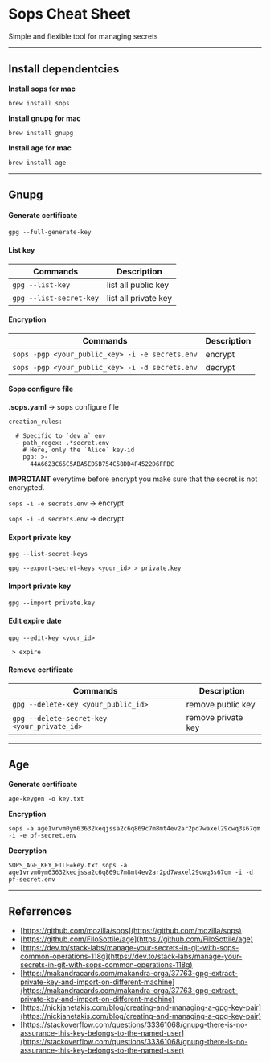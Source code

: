 # Sops Cheat Sheet

Simple and flexible tool for managing secrets

---
## Install dependentcies
<b>Install sops for mac</b>
```
brew install sops
```

<b>Install gnupg for mac</b>
```
brew install gnupg
```

<b>Install age for mac</b>
```
brew install age
```

---
## Gnupg
#### Generate certificate
```
gpg --full-generate-key
```

#### List key
| Commands                | Description          |
| ----------------------- | -------------------- |
| ```gpg --list-key```        | list all public key  |
| ```gpg --list-secret-key``` | list all private key |

#### Encryption
| Commands                                        | Description |
| ----------------------------------------------- | ----------- |
| `sops -pgp <your_public_key> -i -e secrets.env` | encrypt     |
| `sops -pgp <your_public_key> -i -d secrets.env` | decrypt     |


#### Sops configure file
<b>.sops.yaml</b> -> sops configure file

```
creation_rules:

  # Specific to `dev_a` env
  - path_regex: .*secret.env
    # Here, only the `Alice` key-id
    pgp: >-
      44A6623C65C5ABA5ED5B754C58DD4F4522D6FFBC
```

<b>IMPROTANT</b> everytime before encrypt you make sure that the secret is not encrypted.

`sops -i -e secrets.env` -> encrypt

`sops -i -d secrets.env` -> decrypt


#### Export private key
```
gpg --list-secret-keys
```
```
gpg --export-secret-keys <your_id> > private.key
```

#### Import private key
```
gpg --import private.key
```

#### Edit expire date
```
gpg --edit-key <your_id>
```
` > expire`

#### Remove certificate
| Commands                                    | Description        |
| ------------------------------------------- | ------------------ |
| `gpg --delete-key <your_public_id>`         | remove public key  |
| `gpg --delete-secret-key <your_private_id>` | remove private key |
---

## Age
<b>Generate certificate</b>
```
age-keygen -o key.txt
```

<b>Encryption</b>
```
sops -a age1vrvm0ym63632keqjssa2c6q869c7m8mt4ev2ar2pd7waxel29cwq3s67qm -i -e pf-secret.env
```

<b>Decryption</b>
```
SOPS_AGE_KEY_FILE=key.txt sops -a age1vrvm0ym63632keqjssa2c6q869c7m8mt4ev2ar2pd7waxel29cwq3s67qm -i -d pf-secret.env
```

---

## Referrences
- [https://github.com/mozilla/sops](https://github.com/mozilla/sops)
- [https://github.com/FiloSottile/age](https://github.com/FiloSottile/age)
- [https://dev.to/stack-labs/manage-your-secrets-in-git-with-sops-common-operations-118g](https://dev.to/stack-labs/manage-your-secrets-in-git-with-sops-common-operations-118g)
- [https://makandracards.com/makandra-orga/37763-gpg-extract-private-key-and-import-on-different-machine](https://makandracards.com/makandra-orga/37763-gpg-extract-private-key-and-import-on-different-machine)
- [https://nickjanetakis.com/blog/creating-and-managing-a-gpg-key-pair](https://nickjanetakis.com/blog/creating-and-managing-a-gpg-key-pair)
- [https://stackoverflow.com/questions/33361068/gnupg-there-is-no-assurance-this-key-belongs-to-the-named-user](https://stackoverflow.com/questions/33361068/gnupg-there-is-no-assurance-this-key-belongs-to-the-named-user)